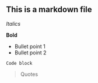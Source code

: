 ## This is a markdown file

*Italics*

**Bold**

- Bullet point 1
- Bullet point 2
```
Code block
```
> Quotes
